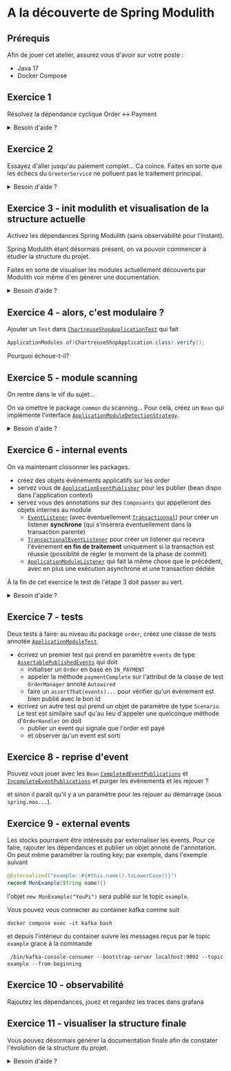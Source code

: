 # A la découverte de Spring Modulith

## Prérequis

Afin de jouer cet atelier, assurez vous d'avoir sur votre poste :
- Java 17
- Docker Compose

## Exercice 1

Résolvez la dépendance cyclique Order <-> Payment

<details>
  <summary>Besoin d'aide ?</summary>
  
  Si vous essayez de lancer l'application à l'aide de la commande `./gradlew bootRun`, vous constaterez que l'application ne démarre pas :
  
  ```
  ***************************
  APPLICATION FAILED TO START
  ***************************
  
  Description:
  
  The dependencies of some of the beans in the application context form a cycle:
  
  orderController defined in file [./spring-modulith-workshop/build/classes/java/main/org/snowcamp/university/springmodulith/order/api/web/OrderController.class]
  ┌─────┐
  |  orderManager defined in file [./spring-modulith-workshop/build/classes/java/main/org/snowcamp/university/springmodulith/order/domain/OrderManager.class]
  ↑     ↓
  |  paymentHandler defined in file [./spring-modulith-workshop/build/classes/java/main/org/snowcamp/university/springmodulith/payment/domain/PaymentHandler.class]
  └─────┘
  
  
  Action:
  
  Relying upon circular references is discouraged and they are prohibited by default. Update your application to remove the dependency cycle between beans. As a last resort, it may be possible to break the cycle automatically by setting spring.main.allow-circular-references to true.
  ```
  
  `OrderManager` et `PaymentHandler`dépendent l'un de l'autre, essayez de répartir la logique de `PaymentHandler` dans deux classes séparées pour résoudre ce problème.
</details>

## Exercice 2

Essayez d'aller jusqu'au paiement complet... Ca coince. Faites en sorte que les échecs du `GreeterService`
ne polluent pas le traitement principal.

<details>
  <summary>Besoin d'aide ?</summary>

  En utilisant le [Swagger de l'application](http://localhost:8080/swagger-ui/index.html), commencez par créer un _order_ (POST `/api/vi/order`).
  
  Passez ensuite cette _order_ en paiement (PUT `/api/v1/orders/static-for-demo/state/in_payment`).
  
  Vous pouvez finalement invoquer la complétion du paiement (PUT `/api/v1/payments/static-for-demo/complete`).
  
  L'API vous renvoit alors une erreur `500` et vous constatez en inspectant les logs que le problème vient du `GreeterService`
  
  ```
  java.lang.RuntimeException: No greeting !!!
  at org.snowcamp.university.springmodulith.greeting.configuration.GreetingConfiguration.lambda$noGreeterClient$1(GreetingConfiguration.java:29)
  at org.snowcamp.university.springmodulith.greeting.domain.GreeterService.greet(GreeterService.java:25)
  ...
  at org.snowcamp.university.springmodulith.greeting.domain.GreeterService$$SpringCGLIB$$0.greet(<generated>)
  at org.snowcamp.university.springmodulith.order.domain.OrderManager.paymentComplete(OrderManager.java:101)
  ...
  at org.snowcamp.university.springmodulith.order.domain.OrderManager$$SpringCGLIB$$0.paymentComplete(<generated>)
  at org.snowcamp.university.springmodulith.payment.domain.PaymentHandler.paymentComplete(PaymentHandler.java:22)
  ...
  at org.snowcamp.university.springmodulith.payment.domain.PaymentHandler$$SpringCGLIB$$0.paymentComplete(<generated>)
  at org.snowcamp.university.springmodulith.payment.api.web.PaymentController.paymentComplete(PaymentController.java:22)
  ...
  ```
  
  L'objectif n'est pour l'instant pas de corriger le problème levé par le `GreeterService` mais juste de faire en sorte qu'en cas d'échec, cela ne vienne pas faire échouer la complétion du paiement.
  Une solution pourrait être de rendre le traitement du `GreeterService` [asynchrone](https://docs.spring.io/spring-framework/docs/current/javadoc-api/org/springframework/scheduling/annotation/Async.html).

</details>

## Exercice 3 - init modulith et visualisation de la structure actuelle

Activez les dépendances Spring Modulith (sans observabilité pour l'instant).

Spring Modulith étant désormais présent, on va pouvoir commencer à étudier la structure du projet.

Faites en sorte de visualiser les modules actuellement découverts par Modulith voir même d'en générer une documentation. 

<details>
  <summary>Besoin d'aide ?</summary>

  Si vous n'êtes pas familier de Gradle, les dépendances sont dans le fichier [build.gradle.kts](build.gradle.kts).

  Les modules vus par Modulith sont accessibles via :

  ```java
  ApplicationModules.of(ChartreuseShopApplication.class);
  ```

  Vous pouvez simplement rendre dans la sorties standard le résultat de la commande ci-dessus.

  Une autre option, est d'utiliser l'[outil](https://docs.spring.io/spring-modulith/docs/current/api/org/springframework/modulith/docs/Documenter.html) de génération de documentation mis à disposition par Modulith.

  ![structure initiale](static/modularity-mess.png)

</details>

## Exercice 4 - alors, c'est modulaire ?

Ajouter un `Test` dans [`ChartreuseShopApplicationTest`](src%2Ftest%2Fjava%2Forg%2Fsnowcamp%2Funiversity%2Fspringmodulith%2FChartreuseShopApplicationTest.java) qui fait

```java
ApplicationModules.of(ChartreuseShopApplication.class).verify();
```

Pourquoi échoue-t-il?

## Exercice 5 - module scanning

On rentre dans le vif du sujet...

On va omettre le package `common` du scanning... 
Pour celà, créez un `Bean` qui implémente l'interface
[`ApplicationModuleDetectionStrategy`](https://docs.spring.io/spring-modulith/docs/current/api/org/springframework/modulith/core/ApplicationModuleDetectionStrategy.html).

<details>
  <summary>Besoin d'aide ?</summary>

  Pour plus d'information sur comment configurer la détection de module, vous pouvez jeter un oeil à ce [lien](
https://docs.spring.io/spring-modulith/reference/fundamentals.html#customizing-modules).
</details>

## Exercice 6 - internal events

On va maintenant cloisonner les packages.

* créez des objets évènements applicatifs sur les order
* servez vous de [`ApplicationEventPublisher`](https://docs.spring.io/spring-framework/docs/current/javadoc-api/org/springframework/context/ApplicationEventPublisher.html) pour les publier (bean dispo dans l'application context)
* servez vous des annotations sur des `Composants` qui appelleront des objets internes au module
    * [`EventListener`](https://docs.spring.io/spring-framework/docs/current/javadoc-api/org/springframework/context/event/EventListener.html) (avec éventuellement [`Transactionnal`](https://docs.spring.io/spring-framework/docs/current/javadoc-api/org/springframework/transaction/annotation/Transactional.html)) pour créer un listener **synchrone** (qui s'insèrera éventuellement dans la transaction parente)
    * [`TransactionalEventListener`](https://docs.spring.io/spring-framework/docs/current/javadoc-api/org/springframework/transaction/event/TransactionalEventListener.html) pour créer un listener qui recevra l'événement **en fin de traitement** uniquement si la transaction est réussie (possiblité de régler le moment de la phase de commit)
    *  [`ApplicationModuleListener`](https://docs.spring.io/spring-modulith/docs/current/api/org/springframework/modulith/ApplicationModuleListener.html) qui fait la même chose que le précédent, avec en plus une exécution asynchrone et une transaction dédiée

À la fin de cet exercice le test de l'étape 3 doit passer au vert.

<details>
  <summary>Besoin d'aide ?</summary>
  L'objectif ici est de remplacer les dépendances à des beans d'autres modules en remplaçant les appels directs à des méthodes de ces beans par des envois d'évènements.  

  Ce genre de dépendances est présente dans la classe `OrderManager`, les méthodes `processToPayment` et `paymentComplete` invoquent chacune un bean différents.
</details>

## Exercice 7 - tests

Deux tests à faire: au niveau du package `order`, créez une classe de tests annotée [`ApplicationModuleTest`](https://docs.spring.io/spring-modulith/docs/current/api/org/springframework/modulith/test/ApplicationModuleTest.html).

* écrivez un premier test qui prend en paramètre `events` de type [`AssertablePublishedEvents`](https://docs.spring.io/spring-modulith/docs/current/api/org/springframework/modulith/test/AssertablePublishedEvents.html) qui doit
    * initialiser un `Order` en base en `IN_PAYMENT`
    * appeler la méthode `paymentComplete` sur l'attribut de la classe de test `OrderManager` annoté `Autowired`
    * faire un `assertThat(events)...` pour vérifier qu'un évènement est bien publié avec le bon id
* écrivez un autre test qui prend un objet de paramètre de type `Scenario`. Le test est similaire sauf qu'au lieu d'appeler une quelconque méthode d'`OrderHandler` on doit
    * publier un event qui signale que l'order est payé
    * et observer qu'un event est sorti

## Exercice 8 - reprise d'event

Pouvez vous jouer avec les `Bean` [`CompletedEventPublications`](https://docs.spring.io/spring-modulith/docs/current/api/org/springframework/modulith/events/CompletedEventPublications.html) et [`IncompleteEventPublications`](https://docs.spring.io/spring-modulith/docs/current/api/org/springframework/modulith/events/IncompleteEventPublications.html)  et purger les évènements et les rejouer ?

et sinon il paraît qu'il y a un paramètre pour les rejouer au démarrage (sous `spring.moo...`).

## Exercice 9 - external events

Les stocks pourraient être intéressés par externaliser les events. Pour ce faire, rajouter les dépendances et publier
un objet annoté de l'annotation. On peut même paramétrer la routing key; par exemple, dans l'exemple suivant

```java
@Externalized("example::#{#this.name().toLowerCase()}") 
record MonExample(String name){}
```

l'objet `new MonExample("YouPi")` sera publié sur le topic `example`.

Vous pouvez vous connecter au container kafka comme suit

```shell
docker compose exec -it kafka bash
```

et depuis l'intérieur du container suivre les messages reçus par le topic `example` grace à la commande

```shell
 /bin/kafka-console-consumer --bootstrap-server localhost:9092 --topic example --from-beginning
```

## Exercice 10 - observabilité

Rajoutez les dépendances, jouez et regardez les traces dans grafana

## Exercice 11 - visualiser la structure finale 

Vous pouvez désormais générer la documentation finale afin de constater l'évolution de la structure du projet.

<details>
  <summary>Besoin d'aide ?</summary>

Spring Modulith propose un [`Documenter`](https://docs.spring.io/spring-modulith/docs/current/api/org/springframework/modulith/docs/Documenter.htmlhttps://docs.spring.io/spring-modulith/docs/current/api/org/springframework/modulith/docs/Documenter.html) à cet effet.

Vous pouvez simplement générer la documentation dans son format par défaut ainsi :

```java
@Test
void generateDocumentation() {
    ApplicationModules modules = ApplicationModules.of(ChartreuseShopApplication.class);
    new Documenter(modules).writeDocumentation();
}
```

N'hésitez pas à jeter un oeil à [`DiagramOptions`](https://docs.spring.io/spring-modulith/docs/current/api/org/springframework/modulith/docs/Documenter.DiagramOptions.html) et [`CanvasOptions`](https://docs.spring.io/spring-modulith/docs/current/api/org/springframework/modulith/docs/Documenter.CanvasOptions.html) qui permettent do configurer le format de votre documentation.

Par défaut, la documentation est générée [ici](build/spring-modulith-docs).
</details>
